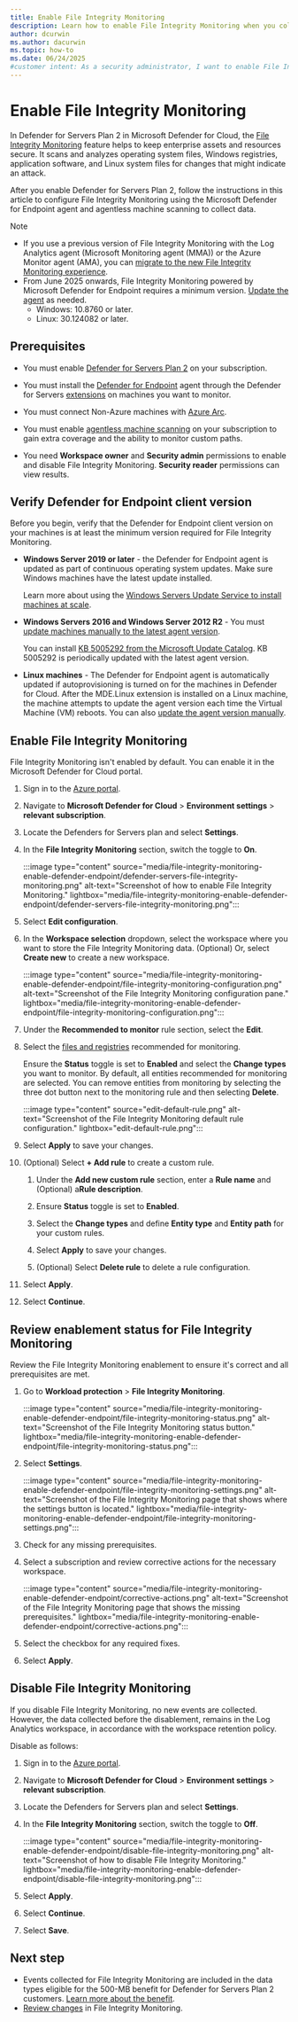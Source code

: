 ```yaml
---
title: Enable File Integrity Monitoring 
description: Learn how to enable File Integrity Monitoring when you collect data with Microsoft Defender for Endpoint.
author: dcurwin
ms.author: dacurwin
ms.topic: how-to
ms.date: 06/24/2025
#customer intent: As a security administrator, I want to enable File Integrity Monitoring so that I can detect unauthorized changes to critical files.
---
```


# Enable File Integrity Monitoring

In Defender for Servers Plan 2 in Microsoft Defender for Cloud, the [File Integrity Monitoring](file-integrity-monitoring-overview.md) feature helps to keep enterprise assets and resources secure. It scans and analyzes operating system files, Windows registries, application software, and Linux system files for changes that might indicate an attack.

After you enable Defender for Servers Plan 2, follow the instructions in this article to configure File Integrity Monitoring using the Microsoft Defender for Endpoint agent and agentless machine scanning to collect data.

> [!NOTE]
>
> - If you use a previous version of File Integrity Monitoring with the Log Analytics agent (Microsoft Monitoring agent (MMA)) or the Azure Monitor agent (AMA), you can [migrate to the new File Integrity Monitoring experience](migrate-file-integrity-monitoring.md).
> - From June 2025 onwards, File Integrity Monitoring powered by Microsoft Defender for Endpoint requires a minimum version. [Update the agent](#verify-defender-for-endpoint-client-version) as needed.
>   - Windows: 10.8760 or later.
>   - Linux: 30.124082 or later.

## Prerequisites

- You must enable [Defender for Servers Plan 2](tutorial-enable-servers-plan.md) on your subscription.

- You must install the [Defender for Endpoint](/defender-endpoint/microsoft-defender-endpoint) agent through the Defender for Servers [extensions](faq-defender-for-servers.yml) on machines you want to monitor.

- You must connect Non-Azure machines with [Azure Arc](/azure/azure-arc/servers/learn/quick-enable-hybrid-vm).

- You must enable [agentless machine scanning](concept-agentless-data-collection.md) on your subscription to gain extra coverage and the ability to monitor custom paths.

- You need **Workspace owner** and **Security admin** permissions to enable and disable File Integrity Monitoring. **Security reader** permissions can view results.

## Verify Defender for Endpoint client version

Before you begin, verify that the Defender for Endpoint client version on your machines is at least the minimum version required for File Integrity Monitoring.

- **Windows Server 2019 or later** - the Defender for Endpoint agent is updated as part of continuous operating system updates. Make sure Windows machines have the latest update installed. 

    Learn more about using the [Windows Servers Update Service to install machines at scale](/windows-server/administration/windows-server-update-services/get-started/windows-server-update-services-wsus).

- **Windows Servers 2016 and Windows Server 2012 R2** - You must [update machines manually to the latest agent version](https://support.microsoft.com/topic/microsoft-defender-for-endpoint-update-for-edr-sensor-f8f69773-f17f-420f-91f4-a8e5167284ac). 

    You can install [KB 5005292 from the Microsoft Update Catalog](https://www.catalog.update.microsoft.com/Search.aspx?q=KB5005292). KB 5005292 is periodically updated with the latest agent version.

- **Linux machines** - The Defender for Endpoint agent is automatically updated if autoprovisioning is turned on for the machines in Defender for Cloud. After the MDE.Linux extension is installed on a Linux machine, the machine attempts to update the agent version each time the Virtual Machine (VM) reboots. You can also [update the agent version manually](/defender-endpoint/linux-updates).

## Enable File Integrity Monitoring

File Integrity Monitoring isn't enabled by default. You can enable it in the Microsoft Defender for Cloud portal.

1. Sign in to the [Azure portal](https://portal.azure.com).

1. Navigate to **Microsoft Defender for Cloud** > **Environment settings** > **relevant subscription**.

1. Locate the Defenders for Servers plan and select **Settings**.

1. In the **File Integrity Monitoring** section, switch the toggle to **On**.

    :::image type="content" source="media/file-integrity-monitoring-enable-defender-endpoint/defender-servers-file-integrity-monitoring.png" alt-text="Screenshot of how to enable File Integrity Monitoring." lightbox="media/file-integrity-monitoring-enable-defender-endpoint/defender-servers-file-integrity-monitoring.png":::

1. Select **Edit configuration**.

1. In the **Workspace selection** dropdown, select the workspace where you want to store the File Integrity Monitoring data. (Optional) Or, select **Create new** to create a new workspace.

   :::image type="content" source="media/file-integrity-monitoring-enable-defender-endpoint/file-integrity-monitoring-configuration.png" alt-text="Screenshot of the File Integrity Monitoring configuration pane." lightbox="media/file-integrity-monitoring-enable-defender-endpoint/file-integrity-monitoring-configuration.png":::

1. Under the **Recommended to monitor** rule section, select the **Edit**. 

1. Select the [files and registries](file-integrity-monitoring-overview.md#recommended-items-to-monitor) recommended for monitoring. 

    Ensure the **Status** toggle is set to **Enabled** and select the **Change types** you want to monitor. By default, all entities recommended for monitoring are selected. You can remove entities from monitoring by selecting the three dot button next to the monitoring rule and then selecting **Delete**. 

   :::image type="content" source="edit-default-rule.png" alt-text="Screenshot of the File Integrity Monitoring default rule configuration." lightbox="edit-default-rule.png":::

1. Select **Apply** to save your changes.

1. (Optional) Select **+ Add rule** to create a custom rule.

    1. Under the **Add new custom rule** section, enter a **Rule name** and (Optional) a**Rule description**.
    
    1. Ensure **Status** toggle is set to **Enabled**.
    
    1. Select the **Change types** and define **Entity type** and **Entity path** for your custom rules.
    
    1. Select **Apply** to save your changes.
    
    1. (Optional) Select **Delete rule** to delete a rule configuration.

1. Select **Apply**.

1. Select **Continue**.

## Review enablement status for File Integrity Monitoring

Review the File Integrity Monitoring enablement to ensure it's correct and all prerequisites are met.

1. Go to **Workload protection** > **File Integrity Monitoring**.

    :::image type="content" source="media/file-integrity-monitoring-enable-defender-endpoint/file-integrity-monitoring-status.png" alt-text="Screenshot of the File Integrity Monitoring status button." lightbox="media/file-integrity-monitoring-enable-defender-endpoint/file-integrity-monitoring-status.png":::

1. Select **Settings**.

    :::image type="content" source="media/file-integrity-monitoring-enable-defender-endpoint/file-integrity-monitoring-settings.png" alt-text="Screenshot of the File Integrity Monitoring page that shows where the settings button is located." lightbox="media/file-integrity-monitoring-enable-defender-endpoint/file-integrity-monitoring-settings.png":::

1. Check for any missing prerequisites.

1. Select a subscription and review corrective actions for the necessary workspace.

    :::image type="content" source="media/file-integrity-monitoring-enable-defender-endpoint/corrective-actions.png" alt-text="Screenshot of the File Integrity Monitoring page that shows the missing prerequisites." lightbox="media/file-integrity-monitoring-enable-defender-endpoint/corrective-actions.png":::

1. Select the checkbox for any required fixes.

1. Select **Apply**.

## Disable File Integrity Monitoring

If you disable File Integrity Monitoring, no new events are collected. However, the data collected before the disablement, remains in the Log Analytics workspace, in accordance with the workspace retention policy.

Disable as follows:

1. Sign in to the [Azure portal](https://portal.azure.com).

1. Navigate to **Microsoft Defender for Cloud** > **Environment settings** > **relevant subscription**.

1. Locate the Defenders for Servers plan and select **Settings**.

1. In the **File Integrity Monitoring** section, switch the toggle to **Off**.

    :::image type="content" source="media/file-integrity-monitoring-enable-defender-endpoint/disable-file-integrity-monitoring.png" alt-text="Screenshot of how to disable File Integrity Monitoring." lightbox="media/file-integrity-monitoring-enable-defender-endpoint/disable-file-integrity-monitoring.png":::

1. Select **Apply**.

1. Select **Continue**.

1. Select **Save**.

## Next step

- Events collected for File Integrity Monitoring are included in the data types eligible for the 500-MB benefit for Defender for Servers Plan 2 customers. [Learn more about the benefit](data-ingestion-benefit.md).
- [Review changes](file-integrity-monitoring-review-changes.md) in File Integrity Monitoring.
